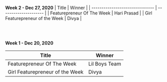 **Week 2  - Dec 27, 2020**
| Title                           | Winner                |
| ------------------------------- | --------------------- |
| Featurepreneur Of The Week      | Hari Prasad           |
| Girl Featurepreneur of the Week | Divya                 |


<br>
<br>

**Week 1  - Dec 20, 2020**


| Title         | Winner        |
| ------------- | ------------- |
| Featurepreneur Of The Week  | Lil Boys Team  |
| Girl Featurepreneur of the Week  | Divya  |
